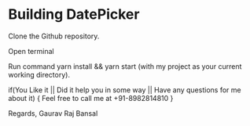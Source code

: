 # Building DatePicker

Clone the Github repository.

Open terminal

Run command yarn install && yarn start (with my project as your current working directory).

if(You Like it || Did it help you in some way || Have any questions for me about it) { Feel free to call me at +91-8982814810 }

Regards, Gaurav Raj Bansal